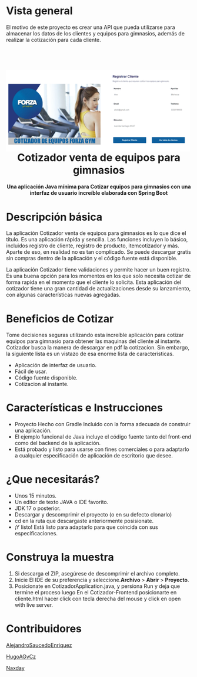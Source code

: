 # Vista general
El motivo de este proyecto es crear una API que pueda utilizarse para almacenar los datos de los clientes y equipos para gimnasios, además de realizar la cotización para cada cliente.

<h1 align="center">
  <br>
    <img align="left"  width="500" src="https://github.com/AlejandroSaucedoEnriquez/Cotizador/blob/main/Images/Cotizador-Cliente.png">
  <br>
  Cotizador venta de equipos para gimnasios
  <br>
</h1>

<h4 align="center">Una aplicación Java mínima para Cotizar equipos para gimnasios con una interfaz de usuario increíble elaborada con Spring Boot</h4>

# Descripción básica
La aplicación Cotizador venta de equipos para gimnasios es lo que dice el título. Es una aplicación rápida y sencilla. Las funciones incluyen lo básico, incluidos registro de cliente, registro de producto, itemcotizador y más. Aparte de eso, en realidad no es tan complicado. Se puede descargar gratis sin compras dentro de la aplicación y el código fuente está disponible.

La aplicación Cotizador tiene validaciones  y permite hacer un buen registro. Es una buena opción para los momentos en los que solo necesita cotizar de forma rapida en el momento que el cliente lo solicita. Esta aplicación del cotizador tiene una gran cantidad de actualizaciones desde su lanzamiento, con algunas características nuevas agregadas. 

# Beneficios de Cotizar 
Tome decisiones seguras utilizando esta increíble aplicación para cotizar equipos para gimnasio para obtener las maquinas del cliente al instante. Cotizador busca la manera de descargar en pdf la cotizacion. Sin embargo, la siguiente lista es un vistazo de esa enorme lista de características.

* Aplicación de interfaz de usuario.
* Fácil de usar.
* Código fuente disponible.
* Cotizacion al instante.

# Características e Instrucciones

 * Proyecto Hecho con Gradle Incluido con la forma adecuada de construir una aplicación.
 * El ejemplo funcional de Java incluye el código fuente tanto del front-end como del backend de la aplicación.
 * Está probado y listo para usarse con fines comerciales o para adaptarlo a cualquier especificación de aplicación de escritorio que desee.

# ¿Que necesitarás?
* Unos 15 minutos.
* Un editor de texto JAVA o IDE favorito.
* JDK 17 o posterior.
* Descargar y descomprimir el proyecto (o en su defecto clonarlo)
* cd en la ruta que descargaste anteriormente posisionate.
* ¡Y listo! Está listo para adaptarlo para que coincida con sus especificaciones.


# Construya la muestra
<ol>
<li>Si descarga el ZIP, asegúrese de descomprimir el archivo completo.</li>
<li>Inicie El IDE de su preferencia y seleccione.<strong>Archivo </strong> &gt; <strong>Abrir </strong> &gt; <strong>Proyecto</strong>.</li>
<li>Posicionate en CotizadorApplication.java, y persiona Run y deja que termine el proceso luego En el Cotizador-Frontend posicionarte en cliente.html hacer click con tecla derecha del mouse y click en open with live server.</li>
</ol>


# Contribuidores
[AlejandroSaucedoEnriquez](https://github.com/AlejandroSaucedoEnriquez)

[HugoAGvCz](https://github.com/HugoAGvCz)

[Naxday](https://github.com/Naxday)

